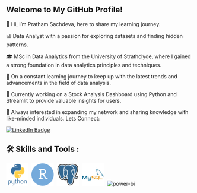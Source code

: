 ## Welcome to My GitHub Profile!

👋 Hi, I’m Pratham Sachdeva, here to share my learning journey.

📊 Data Analyst with a passion for exploring datasets and finding hidden patterns.

🎓 MSc in Data Analytics from the University of Strathclyde, where I gained a strong foundation in data analytics principles and techniques.

🌱 On a constant learning journey to keep up with the latest trends and advancements in the field of data analysis.

💼 Currently working on a Stock Analysis Dashboard using Python and Streamlit to provide valuable insights for users.

🤝 Always interested in expanding my network and sharing knowledge with like-minded individuals. Lets Connect:
<div id="badges">
 <a href="https://www.linkedin.com/in/prathamsachdeva18/"> <img src="https://img.shields.io/badge/LinkedIn-0077B5?style=for-the-badge&logo=linkedin&logoColor=white" alt="LinkedIn Badge"/ /> </a>
</div>

## :hammer_and_wrench: Skills and Tools :

<div>
  <img src="https://github.com/devicons/devicon/blob/master/icons/python/python-original-wordmark.svg" title="Python" alt="Python" width="60" height="60"/>&nbsp;
  <img src="https://github.com/devicons/devicon/blob/master/icons/rstudio/rstudio-original.svg" title="Rstudio" alt="React" width="60" height="60"/>&nbsp;
  <img src="https://github.com/devicons/devicon/blob/master/icons/postgresql/postgresql-original.svg" title="Postgre" alt="Postgre" width="60" height="60"/>&nbsp;
  <img src="https://github.com/devicons/devicon/blob/master/icons/mysql/mysql-original-wordmark.svg" title="Rstudio" alt="React" width="60" height="60"/>&nbsp;
  <img src="https://img.icons8.com/color/144/power-bi.png" alt="power-bi" width="60" height="60"/>&nbsp;
<div>
